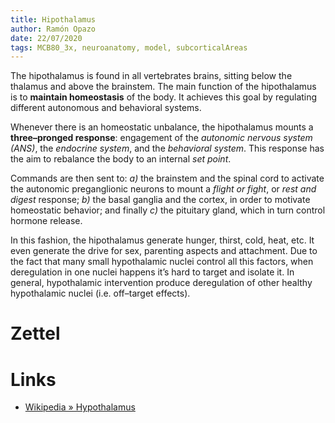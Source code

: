 ```yaml
---
title: Hipothalamus
author: Ramón Opazo
date: 22/07/2020
tags: MCB80_3x, neuroanatomy, model, subcorticalAreas
---
```


The hipothalamus is found in all vertebrates brains, sitting below the thalamus and above the brainstem. The main function of the hipothalamus is to **maintain homeostasis** of the body. It achieves this goal by regulating different autonomous and behavioral systems.

Whenever there is an homeostatic unbalance, the hipothalamus mounts a **three–pronged response**: engagement of the _autonomic nervous system (ANS)_, the _endocrine system_, and the _behavioral system_. This response has the aim to rebalance the body to an internal _set point_.

Commands are then sent to: _a)_ the brainstem and the spinal cord to activate the autonomic preganglionic neurons to mount a _flight or fight_, or _rest and digest_ response; _b)_ the basal ganglia and the cortex, in order to motivate homeostatic behavior; and finally _c)_ the pituitary gland, which in turn control hormone release.

In this fashion, the hipothalamus generate hunger, thirst, cold, heat, etc. It even generate the drive for sex, parenting aspects and attachment. Due to the fact that many small hypothalamic nuclei control all this factors, when deregulation in one nuclei happens it’s hard to target and isolate it. In general, hypothalamic intervention produce deregulation of other healthy hypothalamic nuclei (i.e. off–target effects).

# Zettel

# Links

- [Wikipedia » Hypothalamus](https://en.wikipedia.org/wiki/Hypothalamus)
